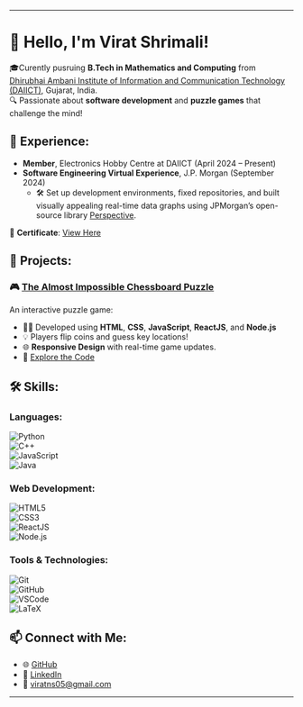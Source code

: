 
---

# 👋 Hello, I'm **Virat Shrimali**!

🎓Curently pusruing **B.Tech in Mathematics and Computing** from [Dhirubhai Ambani Institute of Information and Communication Technology (DAIICT)](https://www.daiict.ac.in/), Gujarat, India.  
🔍 Passionate about **software development** and **puzzle games** that challenge the mind!

## 💼 Experience:
- **Member**, Electronics Hobby Centre at DAIICT (April 2024 – Present)
- **Software Engineering Virtual Experience**, J.P. Morgan (September 2024)  
  - 🛠️ Set up development environments, fixed repositories, and built visually appealing real-time data graphs using JPMorgan’s open-source library [Perspective](https://perspective.finos.org/).
  
📄 **Certificate**: [View Here](https://drive.google.com/file/d/1zoXYQeVVbV_l9d_042uMicWJZxgOxtvc/view?pli=1)  

## 🧩 Projects:

### 🎮 [The Almost Impossible Chessboard Puzzle](https://chessboard-puzzle-virat-shrimalis-projects.vercel.app/) 
An interactive puzzle game:
- 👨‍💻 Developed using **HTML**, **CSS**, **JavaScript**, **ReactJS**, and **Node.js**
- 💡 Players flip coins and guess key locations!
- 🌐 **Responsive Design** with real-time game updates.
- 🔗 [Explore the Code](https://github.com/Virat-Shrimali/chessboard-puzzle)

## 🛠️ Skills:

### Languages:
![Python](https://img.shields.io/badge/-Python-3776AB?style=flat-square&logo=python&logoColor=white)  
![C++](https://img.shields.io/badge/-C++-00599C?style=flat-square&logo=cplusplus&logoColor=white)  
![JavaScript](https://img.shields.io/badge/-JavaScript-F7DF1E?style=flat-square&logo=javascript&logoColor=black)  
![Java](https://img.shields.io/badge/-Java-007396?style=flat-square&logo=java&logoColor=white)

### Web Development:
![HTML5](https://img.shields.io/badge/-HTML5-E34F26?style=flat-square&logo=html5&logoColor=white)  
![CSS3](https://img.shields.io/badge/-CSS3-1572B6?style=flat-square&logo=css3)  
![ReactJS](https://img.shields.io/badge/-ReactJS-61DAFB?style=flat-square&logo=react&logoColor=black)  
![Node.js](https://img.shields.io/badge/-Node.js-339933?style=flat-square&logo=nodedotjs&logoColor=white)

### Tools & Technologies:
![Git](https://img.shields.io/badge/-Git-F05032?style=flat-square&logo=git&logoColor=white)  
![GitHub](https://img.shields.io/badge/-GitHub-181717?style=flat-square&logo=github)  
![VSCode](https://img.shields.io/badge/-VS%20Code-007ACC?style=flat-square&logo=visual-studio-code&logoColor=white)  
![LaTeX](https://img.shields.io/badge/-LaTeX-008080?style=flat-square&logo=latex&logoColor=white)

## 📫 Connect with Me:
- 🌐 [GitHub](https://github.com/Virat-Shrimali)
- 💼 [LinkedIn](https://linkedin.com/in/virat-shrimali)
- 📧 [viratns05@gmail.com](mailto:viratns05@gmail.com)

---


